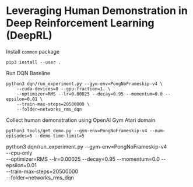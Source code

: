 # Leveraging Human Demonstration in Deep Reinforcement Learning (DeepRL)

Install `common` package
```
pip3 install --user .
```

Run DQN Baseline
```
python3 dqn/run_experiment.py --gym-env=PongNoFrameskip-v4 \
    --cuda-devices=0 --gpu-fraction=1. \
    --optimizer=RMS --lr=0.00025 --decay=0.95 --momentum=0.0 --epsilon=0.01 \
    --train-max-steps=20500000 \
    --folder=networks_rms_dqn
```

Collect human demonstration using OpenAI Gym Atari domain
```
python3 tools/get_demo.py --gym-env=PongNoFrameskip-v4 --num-episodes=5 --demo-time-limit=5
```
python3 dqn/run_experiment.py --gym-env=PongNoFrameskip-v4 \
    --cpu-only \
    --optimizer=RMS --lr=0.00025 --decay=0.95 --momentum=0.0 --epsilon=0.01 \
    --train-max-steps=20500000 \
    --folder=networks_rms_dqn
